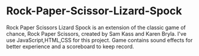 # Rock-Paper-Scissor-Lizard-Spock
Rock Paper Scissors Lizard Spock is an extension of the classic game of chance, Rock Paper Scissors, created by Sam Kass and Karen Bryla. I've use JavaScript,HTML,CSS for this project. Game contains sound effects for better experience and a scoreboard to keep record.
